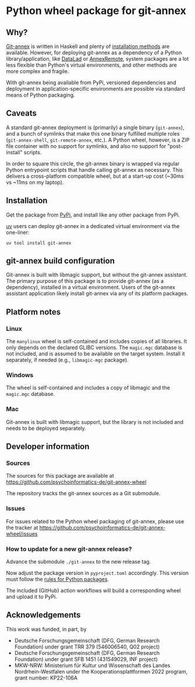 # Python wheel package for git-annex

## Why?

[Git-annex](https://git-annex.branchable.com/) is written in Haskell and plenty
of [installation methods](https://git-annex.branchable.com/install/) are
available. However, for deploying git-annex as a dependency of a Python
library/application, like [DataLad](https://datalad.org) or
[AnnexRemote](https://github.com/Lykos153/AnnexRemote), system packages
are a lot less flexible than Python's virtual environments, and other methods
are more complex and fragile.

With git-annex being available from PyPi, versioned dependencies and deployment
in application-specific environments are possible via standard means of Python
packaging.

## Caveats

A standard git-annex deployment is (primarily) a single binary (`git-annex`),
and a bunch of symlinks that make this one binary fulfilled multiple roles
(`git-annex-shell`, `git-remote-annex`, etc.). A Python wheel, however, is a
ZIP file container with no support for symlinks, and also no support for
"post-install" scripts.

In order to square this circle, the git-annex binary is wrapped via regular
Python entrypoint scripts that handle calling git-annex as necessary. This
delivers a cross-platform compatible wheel, but at a start-up cost (~30ms vs
~11ms on my laptop).

## Installation

Get the package from [PyPi](https://pypi.org/project/git-annex/), and install like
any other package from PyPi.

[uv](https://docs.astral.sh/uv/) users can deploy git-annex in a dedicated virtual
environment via the one-liner:

```
uv tool install git-annex
```

## git-annex build configuration

Git-annex is built with libmagic support, but without the git-annex assistant.
The primary purpose of this package is to provide git-annex (as a dependency),
installed in a virtual environment. Users of the git-annex assistant application
likely install git-annex via any of its platform packages.

## Platform notes

### Linux

The `manylinux` wheel is self-contained and includes copies of all libraries.
It only depends on the declared GLIBC versions.
The `magic.mgc` database is not included, and is assumed to be available on
the target system. Install it separately, if needed (e.g., `libmagic-mgc`
package).

### Windows

The wheel is self-contained and includes a copy of libmagic and the `magic.mgc` database.

### Mac

Git-annex is built with libmagic support, but the library is not included and needs
to be deployed separately.


## Developer information

### Sources

The sources for this package are available at
https://github.com/psychoinformatics-de/git-annex-wheel

The repository tracks the git-annex sources as a Git submodule.

### Issues

For issues related to the Python wheel packaging of git-annex, please
use the tracker at https://github.com/psychoinformatics-de/git-annex-wheel/issues

### How to update for a new git-annex release?

Advance the submodule `./git-annex` to the new release tag.

Now adjust the package version in `pyproject.toml` accordingly. This version
must follow the [rules for Python
packages](https://packaging.python.org/en/latest/discussions/versioning/).

The included (GitHub) action workflows will build a corresponding wheel
and upload it to PyPi.


## Acknowledgements

This work was funded, in part, by

- Deutsche Forschungsgemeinschaft (DFG, German Research Foundation) under grant TRR 379 (546006540, Q02 project)
- Deutsche Forschungsgemeinschaft (DFG, German Research Foundation) under grant SFB 1451 (431549029, INF project)
- MKW-NRW: Ministerium für Kultur und Wissenschaft des Landes Nordrhein-Westfalen under the Kooperationsplattformen 2022 program, grant number: KP22-106A
